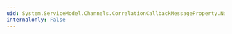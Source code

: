 ```yaml
---
uid: System.ServiceModel.Channels.CorrelationCallbackMessageProperty.Name
internalonly: False
---
```

